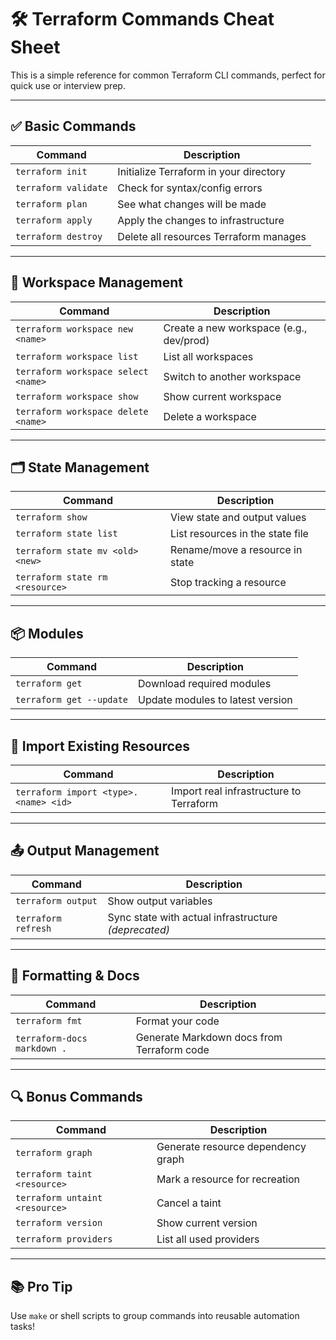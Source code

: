 # 🛠️ Terraform Commands Cheat Sheet

This is a simple reference for common Terraform CLI commands, perfect for quick use or interview prep.

---

## ✅ Basic Commands

| Command | Description |
|--------|-------------|
| `terraform init` | Initialize Terraform in your directory |
| `terraform validate` | Check for syntax/config errors |
| `terraform plan` | See what changes will be made |
| `terraform apply` | Apply the changes to infrastructure |
| `terraform destroy` | Delete all resources Terraform manages |

---

## 🧠 Workspace Management

| Command | Description |
|--------|-------------|
| `terraform workspace new <name>` | Create a new workspace (e.g., dev/prod) |
| `terraform workspace list` | List all workspaces |
| `terraform workspace select <name>` | Switch to another workspace |
| `terraform workspace show` | Show current workspace |
| `terraform workspace delete <name>` | Delete a workspace |

---

## 🗂️ State Management

| Command | Description |
|--------|-------------|
| `terraform show` | View state and output values |
| `terraform state list` | List resources in the state file |
| `terraform state mv <old> <new>` | Rename/move a resource in state |
| `terraform state rm <resource>` | Stop tracking a resource |

---

## 📦 Modules

| Command | Description |
|--------|-------------|
| `terraform get` | Download required modules |
| `terraform get --update` | Update modules to latest version |

---

## 🔁 Import Existing Resources

| Command | Description |
|--------|-------------|
| `terraform import <type>.<name> <id>` | Import real infrastructure to Terraform |

---

## 📤 Output Management

| Command | Description |
|--------|-------------|
| `terraform output` | Show output variables |
| `terraform refresh` | Sync state with actual infrastructure *(deprecated)* |

---

## 🎨 Formatting & Docs

| Command | Description |
|--------|-------------|
| `terraform fmt` | Format your code |
| `terraform-docs markdown .` | Generate Markdown docs from Terraform code |

---

## 🔍 Bonus Commands

| Command | Description |
|--------|-------------|
| `terraform graph` | Generate resource dependency graph |
| `terraform taint <resource>` | Mark a resource for recreation |
| `terraform untaint <resource>` | Cancel a taint |
| `terraform version` | Show current version |
| `terraform providers` | List all used providers |

---

## 📚 Pro Tip

Use `make` or shell scripts to group commands into reusable automation tasks!

